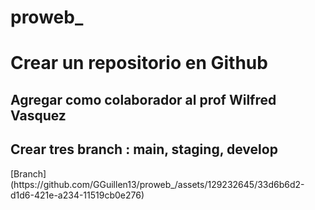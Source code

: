 # proweb_
<h1>Crear un repositorio en Github </h1> 
<h2>Agregar como colaborador al prof Wilfred Vasquez </h2>
<h2>Crear tres branch : main, staging, develop </h2>
[Branch](https://github.com/GGuillen13/proweb_/assets/129232645/33d6b6d2-d1d6-421e-a234-11519cb0e276)
